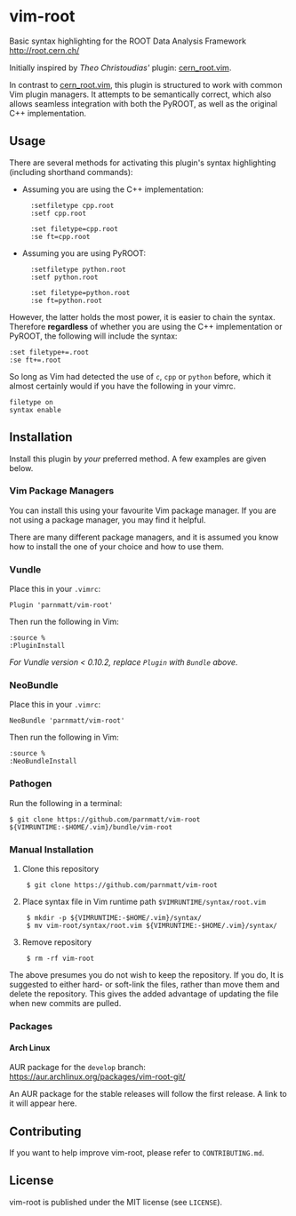 # vim-root

Basic syntax highlighting for the ROOT Data Analysis Framework
<http://root.cern.ch/>

Initially inspired by *Theo Christoudias'* plugin: [cern_root.vim][].

In contrast to [cern_root.vim][], this plugin is structured to work with
common Vim plugin managers. It attempts to be semantically correct,
which also allows seamless integration with both the PyROOT, as
well as the original C++ implementation.

[cern_root.vim]: http://www.vim.org/scripts/script.php?script_id=2387

## Usage

There are several methods for activating this plugin's syntax
highlighting (including shorthand commands):

+ Assuming you are using the C++ implementation:

        :setfiletype cpp.root
        :setf cpp.root

        :set filetype=cpp.root
        :se ft=cpp.root

+ Assuming you are using PyROOT:

        :setfiletype python.root
        :setf python.root

        :set filetype=python.root
        :se ft=python.root

However, the latter holds the most power, it is easier to chain the
syntax. Therefore **regardless** of whether you are using the C++
implementation or PyROOT, the following will include the syntax:

    :set filetype+=.root
    :se ft+=.root

So long as Vim had detected the use of `c`, `cpp` or `python` before,
which it almost certainly would if you have the following in your vimrc.

    filetype on
    syntax enable

## Installation

Install this plugin by *your* preferred method. A few examples are given
below.

### Vim Package Managers

You can install this using your favourite Vim package manager. If you
are not using a package manager, you may find it helpful.

There are many different package managers, and it is assumed you know
how to install the one of your choice and how to use them.

### Vundle

Place this in your `.vimrc`:

    Plugin 'parnmatt/vim-root'

Then run the following in Vim:

    :source %
    :PluginInstall

*For Vundle version < 0.10.2, replace `Plugin` with `Bundle` above.*

### NeoBundle

Place this in your `.vimrc`:

    NeoBundle 'parnmatt/vim-root'

Then run the following in Vim:

    :source %
    :NeoBundleInstall

### Pathogen

Run the following in a terminal:

    $ git clone https://github.com/parnmatt/vim-root ${VIMRUNTIME:-$HOME/.vim}/bundle/vim-root


### Manual Installation

1. Clone this repository

        $ git clone https://github.com/parnmatt/vim-root

2. Place syntax file in Vim runtime path `$VIMRUNTIME/syntax/root.vim`

        $ mkdir -p ${VIMRUNTIME:-$HOME/.vim}/syntax/
        $ mv vim-root/syntax/root.vim ${VIMRUNTIME:-$HOME/.vim}/syntax/

3. Remove repository

        $ rm -rf vim-root

The above presumes you do not wish to keep the repository. If you do,
It is suggested to either hard- or soft-link the files, rather than
move them and delete the repository. This gives the added advantage of
updating the file when new commits are pulled.

### Packages

#### Arch Linux

AUR package for the `develop` branch:
<https://aur.archlinux.org/packages/vim-root-git/>

An AUR package for the stable releases will follow the first release.
A link to it will appear here.

## Contributing

If you want to help improve vim-root, please refer to `CONTRIBUTING.md`.

## License

vim-root is published under the MIT license (see `LICENSE`).
